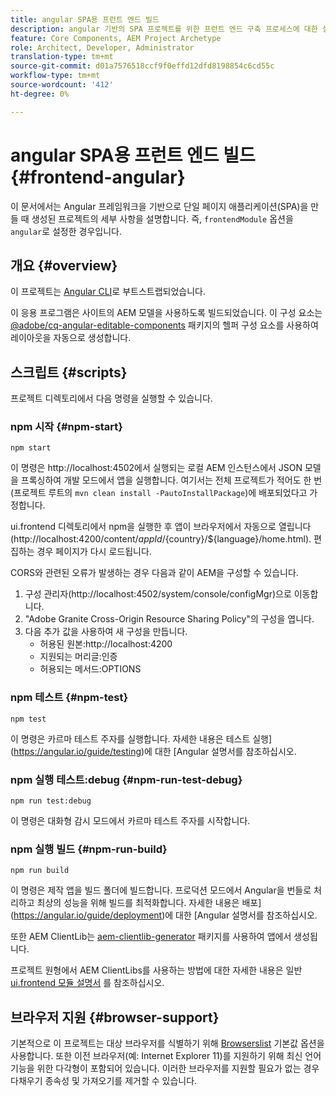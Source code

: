 ```yaml
---
title: angular SPA용 프런트 엔드 빌드
description: angular 기반의 SPA 프로젝트를 위한 프런트 엔드 구축 프로세스에 대한 설명
feature: Core Components, AEM Project Archetype
role: Architect, Developer, Administrator
translation-type: tm+mt
source-git-commit: d01a7576518ccf9f0effd12dfd8198854c6cd55c
workflow-type: tm+mt
source-wordcount: '412'
ht-degree: 0%

---
```



# angular SPA용 프런트 엔드 빌드 {#frontend-angular}

이 문서에서는 Angular 프레임워크을 기반으로 단일 페이지 애플리케이션(SPA)을 만들 때 생성된 프로젝트의 세부 사항을 설명합니다. 즉, `frontendModule` 옵션을 `angular`로 설정한 경우입니다.

## 개요 {#overview}

이 프로젝트는 [Angular CLI](https://github.com/angular/angular-cli)로 부트스트랩되었습니다.

이 응용 프로그램은 사이트의 AEM 모델을 사용하도록 빌드되었습니다. 이 구성 요소는 [@adobe/cq-angular-editable-components](https://www.npmjs.com/package/@adobe/cq-angular-editable-components) 패키지의 헬퍼 구성 요소를 사용하여 레이아웃을 자동으로 생성합니다.

## 스크립트 {#scripts}

프로젝트 디렉토리에서 다음 명령을 실행할 수 있습니다.

### npm 시작 {#npm-start}

```
npm start
```

이 명령은 http://localhost:4502에서 실행되는 로컬 AEM 인스턴스에서 JSON 모델을 프록싱하여 개발 모드에서 앱을 실행합니다. 여기서는 전체 프로젝트가 적어도 한 번(프로젝트 루트의 `mvn clean install -PautoInstallPackage`)에 배포되었다고 가정합니다.

ui.frontend 디렉토리에서 npm을 실행한 후 앱이 브라우저에서 자동으로 열립니다(http://localhost:4200/content/${appId}/${country}/${language}/home.html). 편집하는 경우 페이지가 다시 로드됩니다.

CORS와 관련된 오류가 발생하는 경우 다음과 같이 AEM을 구성할 수 있습니다.

1. 구성 관리자(http://localhost:4502/system/console/configMgr)으로 이동합니다.
1. &quot;Adobe Granite Cross-Origin Resource Sharing Policy&quot;의 구성을 엽니다.
1. 다음 추가 값을 사용하여 새 구성을 만듭니다.
   * 허용된 원본:http://localhost:4200
   * 지원되는 머리글:인증
   * 허용되는 메서드:OPTIONS

### npm 테스트 {#npm-test}

```shell
npm test
```

이 명령은 카르마 테스트 주자를 실행합니다. 자세한 내용은 테스트 실행](https://angular.io/guide/testing)에 대한 [Angular 설명서를 참조하십시오.

### npm 실행 테스트:debug {#npm-run-test-debug}

```shell
npm run test:debug
```

이 명령은 대화형 감시 모드에서 카르마 테스트 주자를 시작합니다.

### npm 실행 빌드 {#npm-run-build}

```shell
npm run build
```

이 명령은 제작 앱을 빌드 폴더에 빌드합니다. 프로덕션 모드에서 Angular을 번들로 처리하고 최상의 성능을 위해 빌드를 최적화합니다. 자세한 내용은 배포](https://angular.io/guide/deployment)에 대한 [Angular 설명서를 참조하십시오.

또한 AEM ClientLib는 [aem-clientlib-generator](https://github.com/wcm-io-frontend/aem-clientlib-generator) 패키지를 사용하여 앱에서 생성됩니다.

프로젝트 원형에서 AEM ClientLibs를 사용하는 방법에 대한 자세한 내용은 일반 [ui.frontend 모듈 설명서](uifrontend.md#clientlibs) 를 참조하십시오.

## 브라우저 지원 {#browser-support}

기본적으로 이 프로젝트는 대상 브라우저를 식별하기 위해 [Browserslist](https://github.com/browserslist/browserslist) 기본값 옵션을 사용합니다. 또한 이전 브라우저(예: Internet Explorer 11)를 지원하기 위해 최신 언어 기능을 위한 다각형이 포함되어 있습니다. 이러한 브라우저를 지원할 필요가 없는 경우 다채우기 종속성 및 가져오기를 제거할 수 있습니다.
